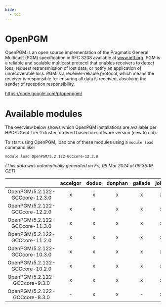 ```yaml
---
hide:
  - toc
---
```


OpenPGM
=======


OpenPGM is an open source implementation of the Pragmatic General Multicast (PGM) specification in RFC 3208 available at www.ietf.org. PGM is a reliable and scalable multicast protocol that enables receivers to detect loss, request retransmission of lost data, or notify an application of unrecoverable loss. PGM is a receiver-reliable protocol, which means the receiver is responsible for ensuring all data is received, absolving the sender of reception responsibility.

https://code.google.com/p/openpgm/
# Available modules


The overview below shows which OpenPGM installations are available per HPC-UGent Tier-2cluster, ordered based on software version (new to old).

To start using OpenPGM, load one of these modules using a `module load` command like:

```shell
module load OpenPGM/5.2.122-GCCcore-12.3.0
```

*(This data was automatically generated on Fri, 08 Mar 2024 at 09:35:19 CET)*  

| |accelgor|doduo|donphan|gallade|joltik|skitty|
| :---: | :---: | :---: | :---: | :---: | :---: | :---: |
|OpenPGM/5.2.122-GCCcore-12.3.0|x|x|x|x|x|x|
|OpenPGM/5.2.122-GCCcore-12.2.0|x|x|x|x|x|x|
|OpenPGM/5.2.122-GCCcore-11.3.0|x|x|x|x|x|x|
|OpenPGM/5.2.122-GCCcore-11.2.0|x|x|x|x|x|x|
|OpenPGM/5.2.122-GCCcore-10.3.0|x|x|x|x|x|x|
|OpenPGM/5.2.122-GCCcore-10.2.0|x|x|x|x|x|x|
|OpenPGM/5.2.122-GCCcore-9.3.0|x|x|x|x|x|x|
|OpenPGM/5.2.122-GCCcore-8.3.0|-|x|x|-|x|x|
